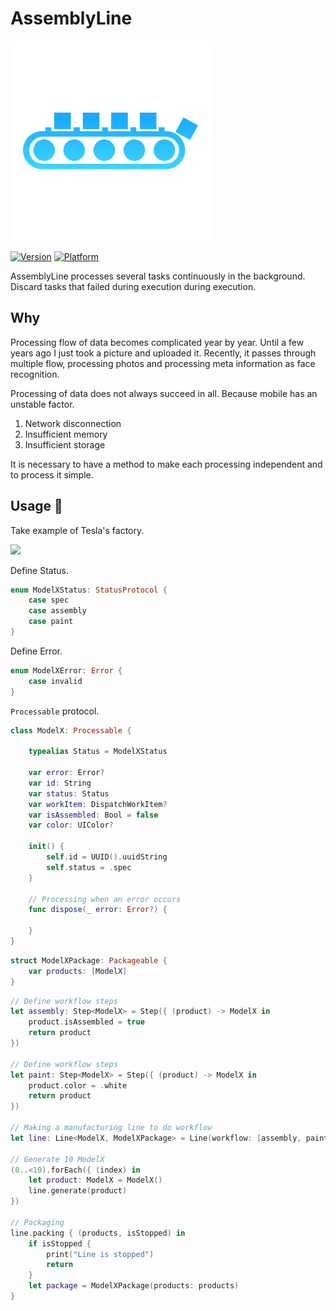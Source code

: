 # AssemblyLine

<img src="https://github.com/1amageek/AssemblyLine/blob/master/AssemblyLine.png" width="320px">

 [![Version](http://img.shields.io/cocoapods/v/Bleu.svg)](http://cocoapods.org/?q=AssemblyLine)
 [![Platform](http://img.shields.io/cocoapods/p/Bleu.svg)]()
 
AssemblyLine processes several tasks continuously in the background.
Discard tasks that failed during execution during execution.

## Why

Processing flow of data becomes complicated year by year.
Until a few years ago I just took a picture and uploaded it.
Recently, it passes through multiple flow, processing photos and processing meta information as face recognition.

Processing of data does not always succeed in all. Because mobile has an unstable factor.

1. Network disconnection
1. Insufficient memory
1. Insufficient storage

It is necessary to have a method to make each processing independent and to process it simple.

## Usage 👻

Take example of Tesla's factory.

<img src="https://www.tesla.com/tesla_theme/assets/img/modelx/section-exterior-profile.jpg?20161201" width="640px">

Define Status.
``` swift
enum ModelXStatus: StatusProtocol {
    case spec
    case assembly
    case paint
}
```
Define Error.
``` swift
enum ModelXError: Error {
    case invalid
}
```

`Processable` protocol.
``` swift
class ModelX: Processable {
    
    typealias Status = ModelXStatus
    
    var error: Error?
    var id: String
    var status: Status
    var workItem: DispatchWorkItem?
    var isAssembled: Bool = false
    var color: UIColor?
    
    init() {
        self.id = UUID().uuidString
        self.status = .spec        
    }
    
    // Processing when an error occurs
    func dispose(_ error: Error?) {
        
    }
}
```

``` swift
struct ModelXPackage: Packageable {
    var products: [ModelX]
}

```

``` swift
// Define workflow steps
let assembly: Step<ModelX> = Step({ (product) -> ModelX in
    product.isAssembled = true
    return product
})

// Define workflow steps
let paint: Step<ModelX> = Step({ (product) -> ModelX in
    product.color = .white
    return product
})

// Making a manufacturing line to do workflow
let line: Line<ModelX, ModelXPackage> = Line(workflow: [assembly, paint])

// Generate 10 ModelX
(0..<10).forEach({ (index) in
    let product: ModelX = ModelX()
    line.generate(product)
})

// Packaging
line.packing { (products, isStopped) in    
    if isStopped {
        print("Line is stopped")
        return
    }
    let package = ModelXPackage(products: products)
}
```
